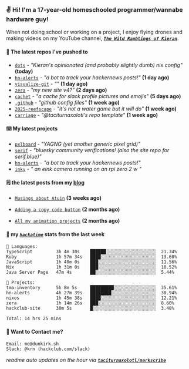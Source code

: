 ### ✌️ Hi! I'm a 17-year-old homeschooled programmer/wannabe hardware guy!

When not doing school or working on a project, I enjoy flying drones and making videos on my YouTube channel, [**_`The Wild Ramblings of Kieran`_**](https://youtube.com/@kieran.rambles).

#### 👷 The latest repos I've pushed to

- [`dots`](https://github.com/taciturnaxolotl/dots) - _"Kieran's opinionated (and probably slightly dumb) nix config"_ **(today)**
- [`hn-alerts`](https://github.com/taciturnaxolotl/hn-alerts) - _"a bot to track your hackernews posts!"_ **(1 day ago)**
- [`visualize-git`](https://github.com/maxwofford/visualize-git) - _""_ **(1 day ago)**
- [`zera`](https://github.com/taciturnaxolotl/zera) - _"my new site v4?"_ **(2 days ago)**
- [`cachet`](https://github.com/taciturnaxolotl/cachet) - _"a cache for slack profile pictures and emojis"_ **(5 days ago)**
- [`.github`](https://github.com/taciturnaxolotl/.github) - _"github config files"_ **(1 week ago)**
- [`2025-reefscape`](https://github.com/df1317/2025-reefscape) - _"it's not a water game but it will do"_ **(1 week ago)**
- [`carriage`](https://github.com/taciturnaxolotl/carriage) - _"@taciturnaxolotl's repo template"_ **(1 week ago)**

#### ⌨️ My latest projects

- [`pxlboard`](https://github.com/taciturnaxolotl/pxlboard) - _"YAGNG (yet another generic pixel grid)"_
- [`serif`](https://github.com/taciturnaxolotl/serif) - _"bluesky community verifications! (also the site repo for serif.blue)"_
- [`hn-alerts`](https://github.com/taciturnaxolotl/hn-alerts) - _"a bot to track your hackernews posts!"_
- [`inky`](https://github.com/taciturnaxolotl/inky) - _" an eink camera running on an rpi zero 2 w "_

#### 🗒️ the latest posts from my [blog](https://dunkirk.sh)

- [`Musings about Atuin`](https://dunkirk.sh/blog/atuin/) **(3 weeks ago)**

- [`Adding a copy code button`](https://dunkirk.sh/blog/adding-a-copy-button/) **(2 months ago)**

- [`All my animation projects`](https://dunkirk.sh/blog/my-animations/) **(2 months ago)**



#### 📡 my [_`hackatime`_](https://waka.hackclub.com) stats from the last week

```text
💾 Languages:
TypeScript         3h 4m 30s    ██████░░░░░░░░░░░░░░░░░░░  21.34%
Ruby               1h 57m 34s   ████░░░░░░░░░░░░░░░░░░░░░  13.60%
JavaScript         1h 40m 0s    ███░░░░░░░░░░░░░░░░░░░░░░  11.56%
Nix                1h 31m 0s    ███░░░░░░░░░░░░░░░░░░░░░░  10.52%
Java Server Page   47m 4s       ██░░░░░░░░░░░░░░░░░░░░░░░  5.44%

💼 Projects:
tma-inventory      5h 8m 5s     █████████░░░░░░░░░░░░░░░░  35.61%
hn-alerts          4h 27m 39s   ████████░░░░░░░░░░░░░░░░░  30.94%
nixos              1h 45m 38s   ████░░░░░░░░░░░░░░░░░░░░░  12.21%
zera               1h 14m 26s   ███░░░░░░░░░░░░░░░░░░░░░░  8.60%
hackclub-site      30m 5s       █░░░░░░░░░░░░░░░░░░░░░░░░  3.48%

Total: 14 hrs 25 mins
```

#### 📮 Want to Contact me?

```text
Email: me@dunkirk.sh
Slack: @krn (hackclub.com/slack)
```

_readme auto updates on the hour via [**`taciturnaxolotl/markscribe`**](https://github.com/taciturnaxolotl/markscribe)_
